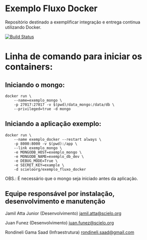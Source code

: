 # Exemplo Fluxo Docker
Repositório destinado a exemplificar integração e entrega continua utilizando Docker.

[![Build Status](https://travis-ci.org/scieloorg/exemplo_fluxo_docker.svg?branch=master)](https://travis-ci.org/scieloorg/exemplo_fluxo_docker)

# Linha de comando para iniciar os containers:

## Iniciando o mongo:

```shell
docker run \
    --name=exemplo_mongo \
    -p 27017:27017 -v $(pwd)/data_mongo:/data/db \
    --privileged=true -d mongo
```


## Iniciando a aplicação exemplo:

```shell
docker run \
    --name exemplo_docker --restart always \
    -p 8000:8000 -v $(pwd):/app \
    --link exemplo_mongo \
    -e MONGODB_HOST=exemplo_mongo \
    -e MONGODB_NAME=exemplo_db_dev \
    -e DEBUG_MODE=True \
    -e SECRET_KEY=example \
    -d scieloorg/exemplo_fluxo_docker
```

OBS.: É necessário que o mongo seja iniciado antes da aplicação.

## Equipe responsável por instalação, desenvolvimento e manutenção


Jamil Atta Junior (Desenvolvimento) <jamil.atta@scielo.org>

Juan Funez (Desenvolvimento) <juan.funez@scielo.org>

Rondineli Gama Saad (Infraestrutura) <rondineli.saad@gmail.com>


